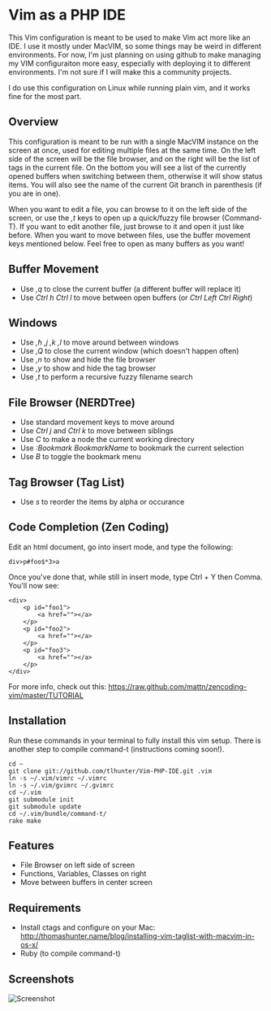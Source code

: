Vim as a PHP IDE
===
This Vim configuration is meant to be used to make Vim act more like an IDE. I use it mostly under MacVIM,
so some things may be weird in different environments. For now, I'm just planning on using github to make
managing my VIM configuraiton more easy, especially with deploying it to different environments. I'm not
sure if I will make this a community projects.

I do use this configuration on Linux while running plain vim, and it works fine for the most part.


Overview
--
This configuration is meant to be run with a single MacVIM instance on the screen at once, used for editing
multiple files at the same time. On the left side of the screen will be the file browser, and on the right
will be the list of tags in the current file. On the bottom you will see a list of the currently opened
buffers when switching between them, otherwise it will show status items. You will also see the name of the
current Git branch in parenthesis (if you are in one).

When you want to edit a file, you can browse to it on the left side of the screen, or use the _,t_ keys
to open up a quick/fuzzy file browser (Command-T). If you want to edit another file, just browse to it and
open it just like before. When you want to move between files, use the buffer movement keys mentioned
below. Feel free to open as many buffers as you want!

Buffer Movement
---
* Use _,q_ to close the current buffer (a different buffer will replace it)
* Use _Ctrl h Ctrl l_ to move between open buffers (or _Ctrl Left Ctrl Right_)

Windows
---
* Use _,h ,j ,k ,l_ to move around between windows
* Use _,Q_ to close the current window (which doesn't happen often)
* Use _,n_ to show and hide the file browser
* Use _,y_ to show and hide the tag browser
* Use _,t_ to perform a recursive fuzzy filename search

File Browser (NERDTree)
---
* Use standard movement keys to move around
* Use _Ctrl j_ and _Ctrl k_ to move between siblings
* Use _C_ to make a node the current working directory
* Use _:Bookmark BookmarkName_ to bookmark the current selection
* Use _B_ to toggle the bookmark menu

Tag Browser (Tag List)
---
* Use _s_ to reorder the items by alpha or occurance

Code Completion (Zen Coding)
---

Edit an html document, go into insert mode, and type the following:

    div>p#foo$*3>a

Once you've done that, while still in insert mode, type Ctrl + Y then Comma. You'll now see:

    <div>
        <p id="foo1">
            <a href=""></a>
        </p>
        <p id="foo2">
            <a href=""></a>
        </p>
        <p id="foo3">
            <a href=""></a>
        </p>
    </div>

For more info, check out this: https://raw.github.com/mattn/zencoding-vim/master/TUTORIAL

Installation
---
Run these commands in your terminal to fully install this vim setup. There is another step to compile command-t
(instructions coming soon!).

    cd ~
    git clone git://github.com/tlhunter/Vim-PHP-IDE.git .vim
    ln -s ~/.vim/vimrc ~/.vimrc
    ln -s ~/.vim/gvimrc ~/.gvimrc
    cd ~/.vim
    git submodule init
    git submodule update
    cd ~/.vim/bundle/command-t/
    rake make

Features
---
* File Browser on left side of screen
* Functions, Variables, Classes on right
* Move between buffers in center screen


Requirements
---
* Install ctags and configure on your Mac: http://thomashunter.name/blog/installing-vim-taglist-with-macvim-in-os-x/
* Ruby (to compile command-t)

Screenshots
---
![Screenshot](http://thomashunter.name/pictures/macvim.png "Screenshot of MacVIM")
